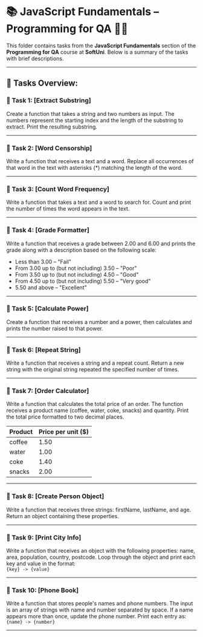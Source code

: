 # 📚 JavaScript Fundamentals – Programming for QA 🧑‍💻

This folder contains tasks from the **JavaScript Fundamentals** section of the **Programming for QA** course at **SoftUni**. Below is a summary of the tasks with brief descriptions.

---

## 🔧 Tasks Overview:

### 📝 Task 1: [Extract Substring]  
Create a function that takes a string and two numbers as input. The numbers represent the starting index and the length of the substring to extract. Print the resulting substring.

---

### 📝 Task 2: [Word Censorship]  
Write a function that receives a text and a word. Replace all occurrences of that word in the text with asterisks (*) matching the length of the word.

---

### 📝 Task 3: [Count Word Frequency]  
Write a function that takes a text and a word to search for. Count and print the number of times the word appears in the text.

---

### 📝 Task 4: [Grade Formatter]  
Write a function that receives a grade between 2.00 and 6.00 and prints the grade along with a description based on the following scale:

- Less than 3.00 – "Fail"  
- From 3.00 up to (but not including) 3.50 – "Poor"  
- From 3.50 up to (but not including) 4.50 – "Good"  
- From 4.50 up to (but not including) 5.50 – "Very good"  
- 5.50 and above – "Excellent"

---

### 📝 Task 5: [Calculate Power]  
Create a function that receives a number and a power, then calculates and prints the number raised to that power.

---

### 📝 Task 6: [Repeat String]  
Write a function that receives a string and a repeat count. Return a new string with the original string repeated the specified number of times.

---

### 📝 Task 7: [Order Calculator]  
Write a function that calculates the total price of an order. The function receives a product name (coffee, water, coke, snacks) and quantity. Print the total price formatted to two decimal places.

| Product | Price per unit ($) |
|---------|--------------------|
| coffee  | 1.50               |
| water   | 1.00               |
| coke    | 1.40               |
| snacks  | 2.00               |

---

### 📝 Task 8: [Create Person Object]  
Write a function that receives three strings: firstName, lastName, and age. Return an object containing these properties.

---

### 📝 Task 9: [Print City Info]  
Write a function that receives an object with the following properties: name, area, population, country, postcode. Loop through the object and print each key and value in the format:  
`{key} -> {value}`

---

### 📝 Task 10: [Phone Book]  
Write a function that stores people's names and phone numbers. The input is an array of strings with name and number separated by space. If a name appears more than once, update the phone number. Print each entry as:  
`{name} -> {number}`

---
